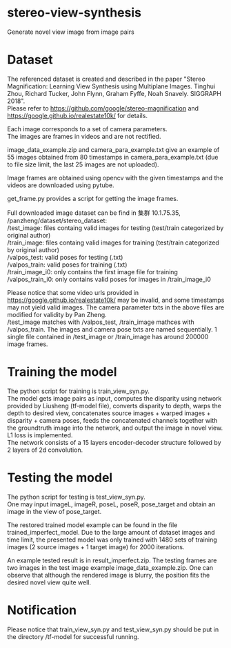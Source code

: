 # stereo-view-synthesis
  Generate novel view image from image pairs
# Dataset
  The referenced dataset is created and described in the paper "Stereo Magnification: Learning View Synthesis using Multiplane Images. Tinghui Zhou, Richard Tucker, John Flynn, Graham Fyffe, Noah Snavely. SIGGRAPH 2018".  
  Please refer to https://github.com/google/stereo-magnification and https://google.github.io/realestate10k/ for details.  
    
  Each image corresponds to a set of camera parameters.  
  The images are frames in videos and are not rectified.  
    
  image_data_example.zip and camera_para_example.txt give an example of 55 images obtained from 80 timestamps in camera_para_example.txt (due to file size limit, the last 25 images are not uploaded).  
    
  Image frames are obtained using opencv with the given timestamps and the videos are downloaded using pytube.  
    
  get_frame.py provides a script for getting the image frames.  
    
  Full downloaded image dataset can be find in 集群 10.1.75.35, /panzheng/dataset/stereo_dataset:  
            /test_image: files containg valid images for testing (test/train categorized by original author)  
            /train_image: files containg valid images for training (test/train categorized by original author)  
            /valpos_test: valid poses for testing (.txt)  
            /valpos_train: valid poses for training (.txt)  
            /train_image_i0: only contains the first image file for training  
            /valpos_train_i0: only contains valid poses for images in /train_image_i0  
      
  Please notice that some video urls provided in https://google.github.io/realestate10k/ may be invalid, and some timestamps may not yield valid images. The camera parameter txts in the above files are modified for validity by Pan Zheng.  
  /test_image matches with /valpos_test, /train_image mathces with /valpos_train. The images and camera pose txts are named sequentially. 1 single file contained in /test_image or /train_image has around 200000 image frames.  
    
# Training the model
  The python script for training is train_view_syn.py.  
  The model gets image pairs as input, computes the disparity using network provided by Liusheng (tf-model file), converts disparity to depth, warps the depth to desired view, concatenates source images + warped images + disparity + camera poses, feeds the concatenated channels together with the groundtruth image into the network, and output the image in novel view. L1 loss is implemented.  
  The network consists of a 15 layers encoder-decoder structure followed by 2 layers of 2d convolution.  
  
 # Testing the model
   The python script for testing is test_view_syn.py.  
   One may input imageL, imageR, poseL, poseR, pose_target and obtain an image in the view of pose_target.  
     
   The restored trained model example can be found in the file trained_imperfect_model. Due to the large amount of dataset images and time limit, the presented model was only trained with 1480 sets of training images (2 source images + 1 target image) for 2000 iterations.  
     
   An example tested result is in result_imperfect.zip. The testing frames are two images in the test image example image_data_example.zip. One can observe that although the rendered image is blurry, the position fits the desired novel view quite well.  
     
 # Notification
   Please notice that train_view_syn.py and test_view_syn.py should be put in the directory /tf-model for successful running.  
